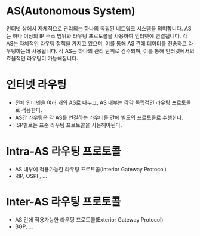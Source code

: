 # AS(Autonomous System) 
인터넷 상에서 자체적으로 관리되는 하나의 독립된 네트워크 시스템을 의미합니다. AS는 하나 이상의 IP 주소 범위와 라우팅 프로토콜을 사용하여 인터넷에 연결됩니다. 각 AS는 자체적인 라우팅 정책을 가지고 있으며, 이를 통해 AS 간에 데이터를 전송하고 라우팅하는데 사용됩니다. 각 AS는 하나의 관리 단위로 간주되며, 이를 통해 인터넷에서의 효율적인 라우팅이 가능해집니다.

# 인터넷 라우팅
* 전체 인터넷을 여러 개의 AS로 나누고, AS 내부는 각각 독립적인 라우팅 프로토콜로 적용한다.
* AS간 라우팅은 각 AS를 연결하는 라우터들 간에 별도의 프로토콜로 수행한다.
* ISP별로는 표준 라우팅 프로토콜을 사용해야된다.

# Intra-AS 라우팅 프로토콜
* AS 내부에 적용가능한 라우팅 프로토콜(Interior Gateway Protocol)
* RIP, OSPF, ...

# Inter-AS 라우팅 프로토콜
* AS 간에 적용가능한 라우팅 프로토콜(Exterior Gateway Protocol)
* BGP, ...

